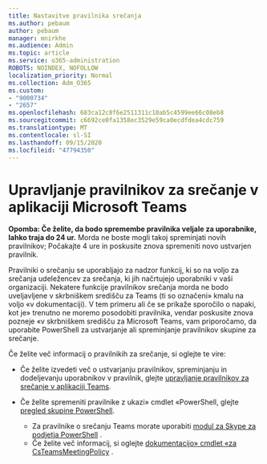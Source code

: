 ```yaml
---
title: Nastavitve pravilnika srečanja
ms.author: pebaum
author: pebaum
manager: mnirkhe
ms.audience: Admin
ms.topic: article
ms.service: o365-administration
ROBOTS: NOINDEX, NOFOLLOW
localization_priority: Normal
ms.collection: Adm_O365
ms.custom:
- "9000734"
- "2657"
ms.openlocfilehash: 683ca12c8f6e2511311c10ab5c4599ee66c08eb8
ms.sourcegitcommit: c6692ce0fa1358ec3529e59ca0ecdfdea4cdc759
ms.translationtype: MT
ms.contentlocale: sl-SI
ms.lasthandoff: 09/15/2020
ms.locfileid: "47794350"
---
```

# <a name="manage-meeting-policies-in-microsoft-teams"></a>Upravljanje pravilnikov za srečanje v aplikaciji Microsoft Teams

**Opomba: Če želite, da bodo spremembe pravilnika veljale za uporabnike, lahko traja do 24 ur.** Morda ne boste mogli takoj spreminjati novih pravilnikov; Počakajte 4 ure in poskusite znova spremeniti novo ustvarjen pravilnik.

Pravilniki o srečanju se uporabljajo za nadzor funkcij, ki so na voljo za srečanja udeležencev za srečanja, ki jih načrtujejo uporabniki v vaši organizaciji. Nekatere funkcije pravilnikov srečanja morda ne bodo uveljavljene v skrbniškem središču za Teams (ti so označeni» kmalu na voljo «v dokumentaciji). V tem primeru ali če se prikaže sporočilo o napaki, kot je» trenutno ne moremo posodobiti pravilnika, vendar poskusite znova pozneje «v skrbniškem središču za Microsoft Teams, vam priporočamo, da uporabite PowerShell za ustvarjanje ali spreminjanje pravilnikov skupine za srečanje. 

Če želite več informacij o pravilnikih za srečanje, si oglejte te vire:

- Če želite izvedeti več o ustvarjanju pravilnikov, spreminjanju in dodeljevanju uporabnikov v pravilnik, glejte [upravljanje pravilnikov za srečanje v aplikaciji Teams](https://docs.microsoft.com/microsoftteams/meeting-policies-in-teams).

- Če želite spremeniti pravilnike z ukazi» cmdlet «PowerShell, glejte [pregled skupine PowerShell](https://docs.microsoft.com/microsoftteams/teams-powershell-overview). 
    - Za pravilnike o srečanju Teams morate uporabiti [modul za Skype za podjetja PowerShell](https://www.microsoft.com/download/details.aspx?id=39366) . 
    - Če želite več informacij, si oglejte [dokumentacijo» cmdlet «za CsTeamsMeetingPolicy](https://docs.microsoft.com/search/?search=CsTeamsMeetingPolicy&view=skype-ps) .

